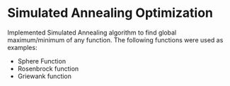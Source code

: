 # Simulated Annealing Optimization

Implemented Simulated Annealing algorithm to find global maximum/minimum of any function. The following functions were used as examples:
- Sphere Function
- Rosenbrock function
- Griewank function
